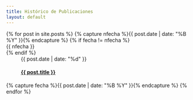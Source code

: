 ```yaml
---
title: Histórico de Publicaciones
layout: default
---
```

<div class="timeline"><dl>
{% for post in site.posts %}
  {% capture nfecha %}{{ post.date |  date: "%B %Y" }}{% endcapture %}
  {% if fecha != nfecha %}
    <dt>{{ nfecha }}</dt>
  {% endif %}
  <dd class="{% cycle 'pos-right', 'pos-left' %} clearfix">
      <div class="circ"></div>
      <div class="time">{{ post.date | date: "%d" }}</div>
      <div class="events">
        <div class="events-body">
          <h4 class="events-heading"><a href="{{ post.url | prepend: site.baseurl }}">{{ post.title }}</a></h4>
        </div>
      </div>
  </dd> 
  {% capture fecha %}{{ post.date | date: "%B %Y" }}{% endcapture %}     
{% endfor %}
